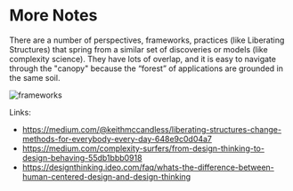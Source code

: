 # More Notes

There are a number of perspectives, frameworks, practices (like Liberating Structures) that spring from a similar set of discoveries or models (like complexity science).  They have lots of overlap, and it is easy to navigate through the "canopy" because the “forest” of applications are grounded in the same soil.

![frameworks](https://files.slack.com/files-pri/T0BB8V31C-FU9MA3EE8/image_from_ios.png)

Links:
* https://medium.com/@keithmccandless/liberating-structures-change-methods-for-everybody-every-day-648e9c0d04a7
* https://medium.com/complexity-surfers/from-design-thinking-to-design-behaving-55db1bbb0918
* https://designthinking.ideo.com/faq/whats-the-difference-between-human-centered-design-and-design-thinking
